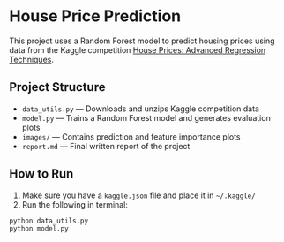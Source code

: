 # House Price Prediction

This project uses a Random Forest model to predict housing prices using data from the Kaggle competition [House Prices: Advanced Regression Techniques](https://www.kaggle.com/competitions/house-prices-advanced-regression-techniques).

## Project Structure

- `data_utils.py` — Downloads and unzips Kaggle competition data
- `model.py` — Trains a Random Forest model and generates evaluation plots
- `images/` — Contains prediction and feature importance plots
- `report.md` — Final written report of the project

## How to Run

1. Make sure you have a `kaggle.json` file and place it in `~/.kaggle/`
2. Run the following in terminal:

```bash
python data_utils.py
python model.py
```
